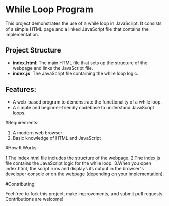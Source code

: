# While Loop Program

This project demonstrates the use of a while loop in JavaScript. It consists of a simple HTML page and a linked JavaScript file that contains the implementation.

## Project Structure

- **index.html**: The main HTML file that sets up the structure of the webpage and links the JavaScript file.
- **index.js**: The JavaScript file containing the while loop logic.

## Features:

- A web-based program to demonstrate the functionality of a while loop.
- A simple and beginner-friendly codebase to understand JavaScript loops.


#Requirements:

   1. A modern web browser
   2. Basic knowledge of HTML and JavaScript

#How It Works:

  1.The index.html file includes the structure of the webpage.
  2.The index.js file contains the JavaScript logic for the while loop.
  3.When you open index.html, the script runs and displays its output in the browser's developer console or on the webpage (depending on your implementation).

#Contributing:

Feel free to fork this project, make improvements, and submit pull requests. Contributions are welcome!
